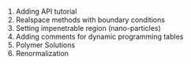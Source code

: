 1. Adding API tutorial
2. Realspace methods with boundary conditions
3. Setting impenetrable region (nano-particles)
4. Adding comments for dynamic programming tables
5. Polymer Solutions
6. Renormalization
